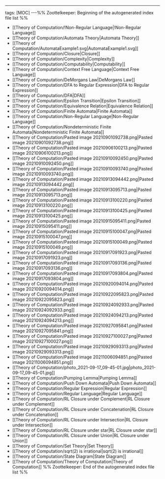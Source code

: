 ---
tags: [MOC]
---%% Zoottelkeeper: Beginning of the autogenerated index file list  %%
-  [[Theory of Computation/!Non-Regular Language|!Non-Regular Language]]
-  [[Theory of Computation/Automata Theory|Automata Theory]]
-  [[Theory of Computation/AutomataExample1.svg|AutomataExample1.svg]]
-  [[Theory of Computation/Closure|Closure]]
-  [[Theory of Computation/Complexity|Complexity]]
-  [[Theory of Computation/Computability|Computability]]
-  [[Theory of Computation/Context Free Language|Context Free Language]]
-  [[Theory of Computation/DeMorgans Law|DeMorgans Law]]
-  [[Theory of Computation/DFA to Regular Expression|DFA to Regular Expression]]
-  [[Theory of Computation/DFA|DFA]]
-  [[Theory of Computation/Epsilon Transition|Epsilon Transition]]
-  [[Theory of Computation/Equivalence Relation|Equivalence Relation]]
-  [[Theory of Computation/Finite Automata|Finite Automata]]
-  [[Theory of Computation/Non-Regular Language|Non-Regular Language]]
-  [[Theory of Computation/Nondeterministic Finite Automata|Nondeterministic Finite Automata]]
-  [[Theory of Computation/Pasted image 20210901092738.png|Pasted image 20210901092738.png]]
-  [[Theory of Computation/Pasted image 20210906100213.png|Pasted image 20210906100213.png]]
-  [[Theory of Computation/Pasted image 20210910092450.png|Pasted image 20210910092450.png]]
-  [[Theory of Computation/Pasted image 20210910093740.png|Pasted image 20210910093740.png]]
-  [[Theory of Computation/Pasted image 20210913094442.png|Pasted image 20210913094442.png]]
-  [[Theory of Computation/Pasted image 20210913095713.png|Pasted image 20210913095713.png]]
-  [[Theory of Computation/Pasted image 20210913100220.png|Pasted image 20210913100220.png]]
-  [[Theory of Computation/Pasted image 20210913100425.png|Pasted image 20210913100425.png]]
-  [[Theory of Computation/Pasted image 20210915095411.png|Pasted image 20210915095411.png]]
-  [[Theory of Computation/Pasted image 20210915100047.png|Pasted image 20210915100047.png]]
-  [[Theory of Computation/Pasted image 20210915100049.png|Pasted image 20210915100049.png]]
-  [[Theory of Computation/Pasted image 20210917091923.png|Pasted image 20210917091923.png]]
-  [[Theory of Computation/Pasted image 20210917093136.png|Pasted image 20210917093136.png]]
-  [[Theory of Computation/Pasted image 20210917093804.png|Pasted image 20210917093804.png]]
-  [[Theory of Computation/Pasted image 20210920094014.png|Pasted image 20210920094014.png]]
-  [[Theory of Computation/Pasted image 20210922095823.png|Pasted image 20210922095823.png]]
-  [[Theory of Computation/Pasted image 20210924092933.png|Pasted image 20210924092933.png]]
-  [[Theory of Computation/Pasted image 20210924094213.png|Pasted image 20210924094213.png]]
-  [[Theory of Computation/Pasted image 20210927095841.png|Pasted image 20210927095841.png]]
-  [[Theory of Computation/Pasted image 20210927100027.png|Pasted image 20210927100027.png]]
-  [[Theory of Computation/Pasted image 20210929093313.png|Pasted image 20210929093313.png]]
-  [[Theory of Computation/Pasted image 20211006094851.png|Pasted image 20211006094851.png]]
-  [[Theory of Computation/photo_2021-09-17_09-45-01.jpg|photo_2021-09-17_09-45-01.jpg]]
-  [[Theory of Computation/Pumping Lemma|Pumping Lemma]]
-  [[Theory of Computation/Push Down Automata|Push Down Automata]]
-  [[Theory of Computation/Regular Expression|Regular Expression]]
-  [[Theory of Computation/Regular Language|Regular Language]]
-  [[Theory of Computation/RL Closure under Complement|RL Closure under Complement]]
-  [[Theory of Computation/RL Closure under Concatenation|RL Closure under Concatenation]]
-  [[Theory of Computation/RL Closure under Intersection|RL Closure under Intersection]]
-  [[Theory of Computation/RL Closure under star|RL Closure under star]]
-  [[Theory of Computation/RL Closure under Union|RL Closure under Union]]
-  [[Theory of Computation/Set Theory|Set Theory]]
-  [[Theory of Computation/sqrt(2) is irrational|sqrt(2) is irrational]]
-  [[Theory of Computation/State Diagram|State Diagram]]
-  [[Theory of Computation/Theory of Computation|Theory of Computation]]
%% Zoottelkeeper: End of the autogenerated index file list  %%
